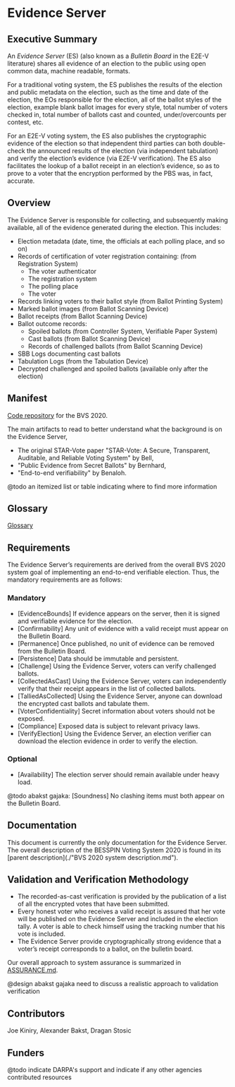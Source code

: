 # Evidence Server

## Executive Summary

An *Evidence Server* (ES) (also known as a *Bulletin Board* in the E2E-V
literature) shares all evidence of an election to the public using
open common data, machine readable, formats.

For a traditional voting system, the ES publishes the results of the
election and public metadata on the election, such as the time and
date of the election, the EOs responsible for the election, all of the
ballot styles of the election, example blank ballot images for every
style, total number of voters checked in, total number of ballots cast
and counted, under/overcounts per contest, etc.

For an E2E-V voting system, the ES also publishes the cryptographic
evidence of the election so that independent third parties can both
double-check the announced results of the election (via independent
tabulation) and verify the election’s evidence (via E2E-V
verification).  The ES also facilitates the lookup of a ballot receipt
in an election’s evidence, so as to prove to a voter that the
encryption performed by the PBS was, in fact, accurate.

## Overview

The Evidence Server is responsible for collecting, and subsequently making
available, all of the evidence generated during the election. This includes:

- Election metadata (date, time, the officials at each polling place, and so on)
- Records of certification of voter registration containing: (from Registration System)
    - The voter authenticator
    - The registration system
    - The polling place
    - The voter
- Records linking voters to their ballot style (from Ballot Printing System)
- Marked ballot images (from Ballot Scanning Device)
- Ballot receipts (from Ballot Scanning Device)
- Ballot outcome records:
    - Spoiled ballots (from Controller System, Verifiable Paper System)
    - Cast ballots (from Ballot Scanning Device)
    - Records of challenged ballots (from Ballot Scanning Device)
- SBB Logs documenting cast ballots
- Tabulation Logs (from the Tabulation Device)
- Decrypted challenged and spoiled ballots (available only after the election)

## Manifest

[Code repository](https://gitlab-ext.galois.com/ssith/voting-system) for the BVS 2020.

The main artifacts to read to better understand what the background is on the
Evidence Server,

- The original STAR-Vote paper "STAR-Vote: A Secure, Transparent, Auditable, and
  Reliable Voting System" by Bell,
- "Public Evidence from Secret Ballots" by Bernhard,
- "End-to-end verifiability" by Benaloh.

@todo an itemized list or table indicating where to find more information

## Glossary

[Glossary](https://github.com/FreeAndFair/ElectionGlossary/blob/master/Glossary.md)

## Requirements

The Evidence Server’s requirements are derived from the overall BVS 2020 system
goal of implementing an end-to-end verifiable election. Thus, the mandatory
requirements are as follows:

### Mandatory

- [EvidenceBounds] If evidence appears on the server, then it is signed and
  verifiable evidence for the election.
- [Confirmability] Any unit of evidence with a valid receipt must appear on the
  Bulletin Board.
- [Permanence] Once published, no unit of evidence can be removed from the
  Bulletin Board.
- [Persistence] Data should be immutable and persistent.
- [Challenge] Using the Evidence Server, voters can verify challenged ballots.
- [CollectedAsCast] Using the Evidence Server, voters can independently verify
  that their receipt appears in the list of collected ballots.
- [TalliedAsCollected] Using the Evidence Server, anyone can download the
  encrypted cast ballots and tabulate them.
- [VoterConfidentiality] Secret information about voters should not be exposed.
- [Compliance] Exposed data is subject to relevant privacy laws.
- [VerifyElection] Using the Evidence Server, an election verifier can download
  the election evidence in order to verify the election.


### Optional

- [Availability] The election server should remain available under heavy load.

@todo abakst gajaka: [Soundness] No clashing items must both appear on the Bulletin Board.

## Documentation

This document is currently the only documentation for the Evidence Server. The
overall description of the BESSPIN Voting System 2020 is found in its [parent
description](./"BVS 2020 system description.md").

## Validation and Verification Methodology

- The recorded-as-cast verification is provided by the publication of a list of
  all the encrypted votes that have been submitted.
- Every honest voter who receives a valid receipt is assured that her vote will
  be published on the Evidence Server and included in the election tally. A
  voter is able to check himself using the tracking number that his vote is
  included.
- The Evidence Server provide cryptographically strong evidence that a voter’s
  receipt corresponds to a ballot, on the bulletin board.

Our overall approach to system assurance is summarized in
[ASSURANCE.md](../ASSURANCE.md).

@design abakst gajaka need to discuss a realistic approach to validation verification

## Contributors

Joe Kiniry, Alexander Bakst, Dragan Stosic

## Funders

@todo indicate DARPA's support and indicate if any other agencies
contributed resources
